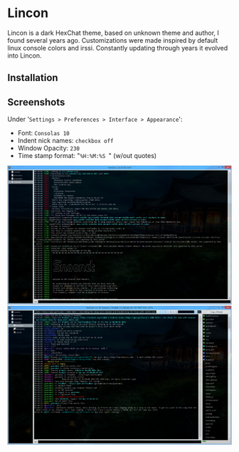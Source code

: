 # Lincon
Lincon is a dark HexChat theme, based on unknown theme and author, I found several years ago. Customizations were made inspired by default linux console colors and irssi. Constantly updating through years it evolved into Lincon.

## Installation

## Screenshots
Under '`Settings > Preferences > Interface > Appearance`':
* Font: `Consolas 10`
* Indent nick names: `checkbox off`
* Window Opacity: `230`
* Time stamp format: "`%H:%M:%S `" (w/out quotes)

![alt text](screenshots/lincon-hexchat-theme1.png "Lincon HexChat theme")
![alt text](screenshots/lincon-hexchat-theme2.png "Lincon HexChat theme")
